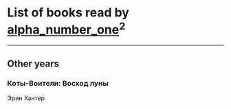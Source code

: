 # List of books read by [alpha_number_one](http://vk.com/id145737651)<sup>2</sup>
---

## Other years



### Коты-Воители: Восход луны
Эрин Хантер



